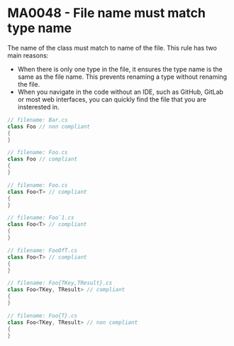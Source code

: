 # MA0048 - File name must match type name

The name of the class must match to name of the file. This rule has two main reasons:
- When there is only one type in the file, it ensures the type name is the same as the file name. This prevents renaming a type without renaming the file.
- When you navigate in the code without an IDE, such as GitHub, GitLab or most web interfaces, you can quickly find the file that you are insterested in.

````csharp
// filename: Bar.cs
class Foo // non compliant
{
}

// filename: Foo.cs
class Foo // compliant
{
}

// filename: Foo.cs
class Foo<T> // compliant
{
}

// filename: Foo`1.cs
class Foo<T> // compliant
{
}

// filename: FooOfT.cs
class Foo<T> // compliant
{
}

// filename: Foo{TKey,TResult}.cs
class Foo<TKey, TResult> // compliant
{
}

// filename: Foo{T}.cs
class Foo<TKey, TResult> // non compliant
{
}
````
